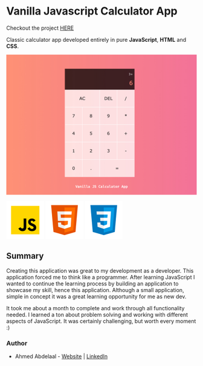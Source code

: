 # Vanilla Javascript Calculator App

Checkout the project [HERE](https://shrki416.github.io/Calculator-App/)

Classic calculator app developed entirely in pure **JavaScript**, **HTML** and **CSS**.

![calculator-image](images/calculator-image.jpg)

![javaScript-icon](images/javaScript_Icon.png)
![javaScript-icon](images/html5_icon.png)
![javaScript-icon](images/css3_icon.png)

## Summary

Creating this application was great to my development as a developer. This application forced me to think like a programmer. After learning JavaScript I wanted to continue the learning process by building an application to showcase my skill, hence this application. Although a small application, simple in concept it was a great learning opportunity for me as new dev.

It took me about a month to complete and work through all functionality needed. I learned a ton about problem solving and working with different aspects of JavaScript. It was certainly challenging, but worth every moment :)

### Author

- Ahmed Abdelaal - [Website](https://aa-dev.io/) | [LinkedIn](https://www.linkedin.com/feed/)
